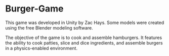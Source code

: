# Burger-Game

This game was developed in Unity by Zac Hays. Some models were created using the free Blender modeling software.

The objective of the game is to cook and assemble hamburgers. It features the ability to cook patties, slice and dice ingredients, and assemble burgers in a physics-enabled environment. 

